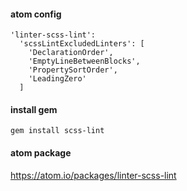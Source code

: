 #### atom config

    'linter-scss-lint':
      'scssLintExcludedLinters': [
        'DeclarationOrder',
        'EmptyLineBetweenBlocks',
        'PropertySortOrder',
        'LeadingZero'
      ]

#### install gem

    gem install scss-lint
    
#### atom package

https://atom.io/packages/linter-scss-lint

